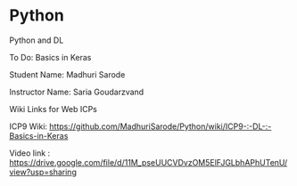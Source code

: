 # Python

Python and DL

To Do: Basics in Keras

Student Name: Madhuri Sarode

Instructor Name: Saria Goudarzvand

Wiki Links for Web ICPs

ICP9 Wiki: https://github.com/MadhuriSarode/Python/wiki/ICP9-:-DL-:-Basics-in-Keras

Video link : https://drive.google.com/file/d/11M_pseUUCVDvzOM5ElFJGLbhAPhUTenU/view?usp=sharing

